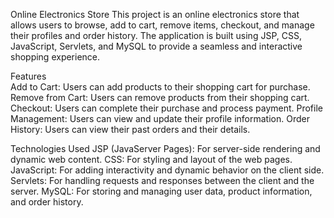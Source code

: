 Online Electronics Store
This project is an online electronics store that allows users to browse, add to cart, remove items, checkout, and manage their profiles and order history. The application is built using JSP, CSS, JavaScript, Servlets, and MySQL to provide a seamless and interactive shopping experience.

Features<br>
Add to Cart: Users can add products to their shopping cart for purchase.
Remove from Cart: Users can remove products from their shopping cart.
Checkout: Users can complete their purchase and process payment.
Profile Management: Users can view and update their profile information.
Order History: Users can view their past orders and their details.

Technologies Used
JSP (JavaServer Pages): For server-side rendering and dynamic web content.
CSS: For styling and layout of the web pages.
JavaScript: For adding interactivity and dynamic behavior on the client side.
Servlets: For handling requests and responses between the client and the server.
MySQL: For storing and managing user data, product information, and order history.
